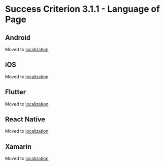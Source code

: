 # Success Criterion 3.1.1 - Language of Page

## Android

Moved to [localization](../localization.md)

## iOS

Moved to [localization](../localization.md)

## Flutter

Moved to [localization](../localization.md)

## React Native

Moved to [localization](../localization.md)

## Xamarin

Moved to [localization](../localization.md)
